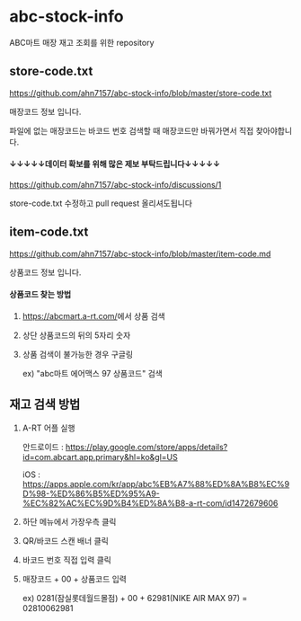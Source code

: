 # abc-stock-info

ABC마트 매장 재고 조회를 위한 repository

## store-code.txt

https://github.com/ahn7157/abc-stock-info/blob/master/store-code.txt

매장코드 정보 입니다.

파일에 없는 매장코드는 바코드 번호 검색할 때 매장코드만 바꿔가면서 직접 찾아야합니다.

#### ↓↓↓↓↓데이터 확보를 위해 많은 제보 부탁드립니다↓↓↓↓↓

<https://github.com/ahn7157/abc-stock-info/discussions/1>

store-code.txt 수정하고 pull request 올리셔도됩니다

## item-code.txt

https://github.com/ahn7157/abc-stock-info/blob/master/item-code.md

상품코드 정보 입니다.

#### 상품코드 찾는 방법

1. <https://abcmart.a-rt.com/>에서 상품 검색
2. 상단 상품코드의 뒤의 5자리 숫자
3. 상품 검색이 불가능한 경우 구글링

   ex) "abc마트 에어맥스 97 상품코드" 검색

## 재고 검색 방법

1. A-RT 어플 실행

   안드로이드 : https://play.google.com/store/apps/details?id=com.abcart.app.primary&hl=ko&gl=US
   
   iOS : https://apps.apple.com/kr/app/abc%EB%A7%88%ED%8A%B8%EC%9D%98-%ED%86%B5%ED%95%A9-%EC%82%AC%EC%9D%B4%ED%8A%B8-a-rt-com/id1472679606

3. 하단 메뉴에서 가장우측 클릭
4. QR/바코드 스캔 배너 클릭
5. 바코드 번호 직접 입력 클릭
6. 매장코드 + 00 + 상품코드 입력

   ex) 0281(잠실롯데월드몰점) + 00 + 62981(NIKE AIR MAX 97) = 02810062981
